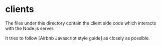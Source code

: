 # clients

The files under this directory contain the client side code which
interacts with the Node.js server.

It tries to follow [Airbnb Javascript style guide] as closely as
possible.
